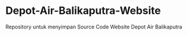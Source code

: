 # Depot-Air-Balikaputra-Website
Repository untuk menyimpan Source Code Website Depot Air Balikaputra
